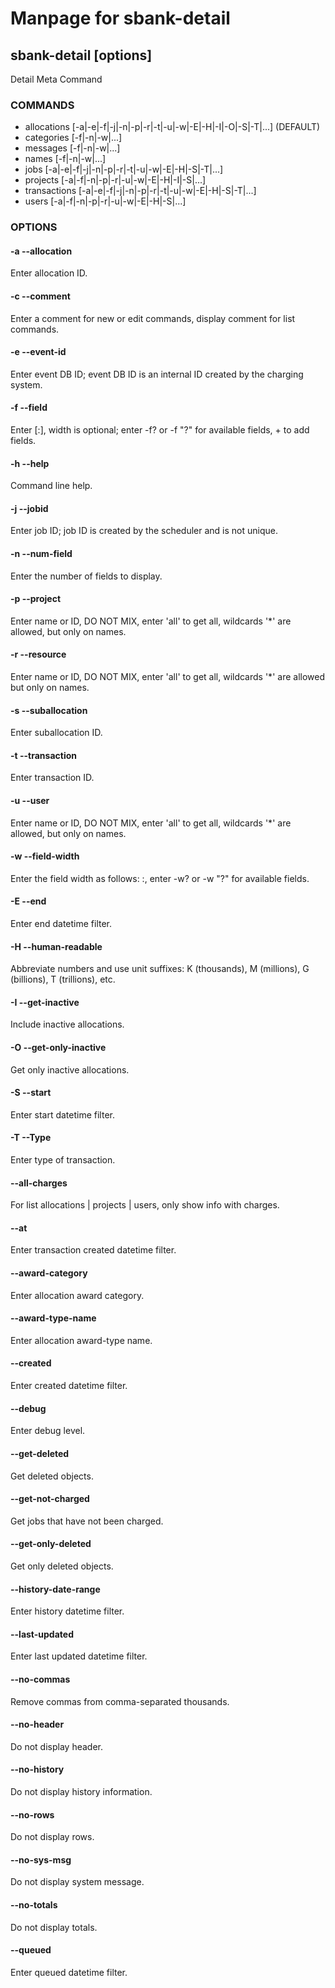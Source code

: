 # Manpage for sbank-detail

## sbank-detail <entity> [options]
Detail Meta Command

### COMMANDS
  * allocations [-a|-e|-f|-j|-n|-p|-r|-t|-u|-w|-E|-H|-I|-O|-S|-T|...] (DEFAULT) 
  * categories [-f|-n|-w|...] 
  * messages [-f|-n|-w|...] 
  * names [-f|-n|-w|...] 
  * jobs [-a|-e|-f|-j|-n|-p|-r|-t|-u|-w|-E|-H|-S|-T|...] 
  * projects [-a|-f|-n|-p|-r|-u|-w|-E|-H|-I|-S|...] 
  * transactions [-a|-e|-f|-j|-n|-p|-r|-t|-u|-w|-E|-H|-S|-T|...] 
  * users [-a|-f|-n|-p|-r|-u|-w|-E|-H|-S|...]

### OPTIONS
#### **-a --allocation**
Enter allocation ID.

#### **-c --comment**
Enter a comment for new or edit commands, display comment for list commands.

#### **-e --event-id**
Enter event DB ID; event DB ID is an internal ID created by the charging system.

#### **-f --field**
Enter <field>[:<width>], width is optional; enter -f? or -f "?" for available fields, + to add fields.

#### **-h --help**
Command line help.

#### **-j --jobid**
Enter job ID; job ID is created by the scheduler and is not unique.

#### **-n --num-field**
Enter the number of fields to display.

#### **-p --project**
Enter name or ID, DO NOT MIX, enter 'all' to get all, wildcards '*' are allowed, but only on names.

#### **-r --resource**
Enter name or ID, DO NOT MIX, enter 'all' to get all, wildcards '*' are allowed but only on names.

#### **-s --suballocation**
Enter suballocation ID.

#### **-t --transaction**
Enter transaction ID.

#### **-u --user**
Enter name or ID, DO NOT MIX, enter 'all' to get all, wildcards '*' are allowed, but only on names.

#### **-w --field-width**
Enter the field width as follows: <field>:<width>, enter -w? or -w "?" for available fields.

#### **-E --end**
Enter end datetime filter.

#### **-H --human-readable**
Abbreviate numbers and use unit suffixes: K (thousands), M (millions), G (billions), T (trillions), etc.

#### **-I --get-inactive**
Include inactive allocations.

#### **-O --get-only-inactive**
Get only inactive allocations.

#### **-S --start**
Enter start datetime filter.

#### **-T --Type**
Enter type of transaction.

#### **--all-charges**
For list allocations | projects | users, only show info with charges.

#### **--at**
Enter transaction created datetime filter.

#### **--award-category**
Enter allocation award category.

#### **--award-type-name**
Enter allocation award-type name.

#### **--created**
Enter created datetime filter.

#### **--debug**
Enter debug level.

#### **--get-deleted**
Get deleted objects.

#### **--get-not-charged**
Get jobs that have not been charged.

#### **--get-only-deleted**
Get only deleted objects.

#### **--history-date-range**
Enter history datetime filter.

#### **--last-updated**
Enter last updated datetime filter.

#### **--no-commas**
Remove commas from comma-separated thousands.

#### **--no-header**
Do not display header.

#### **--no-history**
Do not display history information.

#### **--no-rows**
Do not display rows.

#### **--no-sys-msg**
Do not display system message.

#### **--no-totals**
Do not display totals.

#### **--queued**
Enter queued datetime filter.